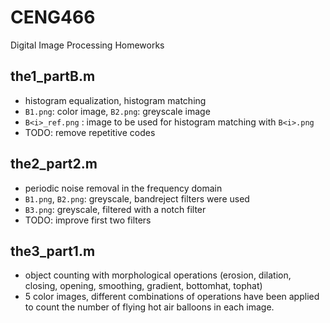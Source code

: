 # CENG466
Digital Image Processing Homeworks

## the1_partB.m

- histogram equalization, histogram matching 
- `B1.png`: color image, `B2.png`: greyscale image
- `B<i>_ref.png` : image to be used for histogram matching with `B<i>.png`
- TODO: remove repetitive codes

## the2_part2.m

- periodic noise removal in the frequency domain
- `B1.png`, `B2.png`: greyscale, bandreject filters were used
- `B3.png`: greyscale, filtered with a notch filter
- TODO: improve first two filters

## the3_part1.m

- object counting with morphological operations (erosion, dilation, closing, opening, smoothing, gradient, bottomhat, tophat)
- 5 color images, different combinations of operations have been applied to count the number of flying hot air balloons in each image.
